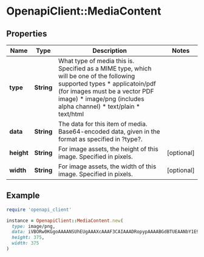 # OpenapiClient::MediaContent

## Properties

| Name | Type | Description | Notes |
| ---- | ---- | ----------- | ----- |
| **type** | **String** | What type of media this is. Specified as a MIME type, which will be one of the following supported types  * applicatoin/pdf (for images must be a vector PDF image) * image/png (includes alpha channel) * text/plain * text/html  |  |
| **data** | **String** | The data for this item of media. Base64-encoded data, given in the format as specified in ?type?.  |  |
| **height** | **String** | For image assets, the height of this image. Specified in pixels.  | [optional] |
| **width** | **String** | For image assets, the width of this image. Specified in pixels.  | [optional] |

## Example

```ruby
require 'openapi_client'

instance = OpenapiClient::MediaContent.new(
  type: image/png,
  data: iVBORw0KGgoAAAANSUhEUgAAAXcAAAF3CAIAAADRopypAAAABGdBTUEAANbY1E9YMgAAAAlwSFlzAAAASAAAAEgARslrPgAAGtNJREFUeNrt3W9oW,
  height: 375,
  width: 375
)
```

